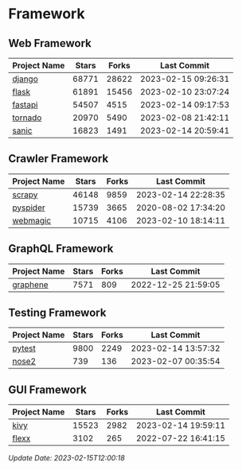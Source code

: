 # Framework

## Web Framework
| Project Name | Stars | Forks | Last Commit |
| ------------ | ----- | ----- | ----------- |
| [django](https://github.com/django/django) | 68771 | 28622 | 2023-02-15 09:26:31 |
| [flask](https://github.com/pallets/flask) | 61891 | 15456 | 2023-02-10 23:07:24 |
| [fastapi](https://github.com/tiangolo/fastapi) | 54507 | 4515 | 2023-02-14 09:17:53 |
| [tornado](https://github.com/tornadoweb/tornado) | 20970 | 5490 | 2023-02-08 21:42:11 |
| [sanic](https://github.com/sanic-org/sanic) | 16823 | 1491 | 2023-02-14 20:59:41 |

## Crawler Framework
| Project Name | Stars | Forks | Last Commit |
| ------------ | ----- | ----- | ----------- |
| [scrapy](https://github.com/scrapy/scrapy) | 46148 | 9859 | 2023-02-14 22:28:35 |
| [pyspider](https://github.com/binux/pyspider) | 15739 | 3665 | 2020-08-02 17:34:20 |
| [webmagic](https://github.com/code4craft/webmagic) | 10715 | 4106 | 2023-02-10 18:14:11 |

## GraphQL Framework
| Project Name | Stars | Forks | Last Commit |
| ------------ | ----- | ----- | ----------- |
| [graphene](https://github.com/graphql-python/graphene) | 7571 | 809 | 2022-12-25 21:59:05 |

## Testing Framework
| Project Name | Stars | Forks | Last Commit |
| ------------ | ----- | ----- | ----------- |
| [pytest](https://github.com/pytest-dev/pytest) | 9800 | 2249 | 2023-02-14 13:57:32 |
| [nose2](https://github.com/nose-devs/nose2) | 739 | 136 | 2023-02-07 00:35:54 |

## GUI Framework
| Project Name | Stars | Forks | Last Commit |
| ------------ | ----- | ----- | ----------- |
| [kivy](https://github.com/kivy/kivy) | 15523 | 2982 | 2023-02-14 19:59:11 |
| [flexx](https://github.com/flexxui/flexx) | 3102 | 265 | 2022-07-22 16:41:15 |

*Update Date: 2023-02-15T12:00:18*
